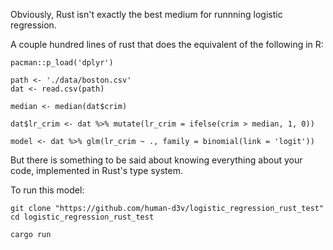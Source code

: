 Obviously, Rust isn't exactly the best medium for runnning logistic regression.

A couple hundred lines of rust that does the equivalent of the following in R:

```{R}
pacman::p_load('dplyr')

path <- './data/boston.csv'
dat <- read.csv(path)

median <- median(dat$crim)

dat$lr_crim <- dat %>% mutate(lr_crim = ifelse(crim > median, 1, 0))

model <- dat %>% glm(lr_crim ~ ., family = binomial(link = 'logit'))
```

But there is something to be said about knowing everything about your code,
implemented in Rust's type system.

To run this model:
```{bash}
git clone "https://github.com/human-d3v/logistic_regression_rust_test"
cd logistic_regression_rust_test

cargo run 
```
